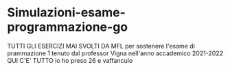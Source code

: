 # Simulazioni-esame-programmazione-go
TUTTI GLI ESERCIZI MAI SVOLTI DA MFL per sostenere l'esame di prammazione 1 tenuto dal professor Vigna nell'anno accademico 2021-2022
QUI C'E' TUTTO io ho preso 26 e vaffanculo
